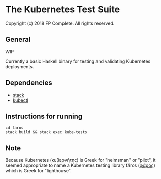 # The Kubernetes Test Suite

Copyright (c) 2018 FP Complete. All rights reserved.

## General 

WIP

Currently a basic Haskell binary for testing and validating Kubernetes deployments.

## Dependencies

- [stack](https://docs.haskellstack.org/en/stable/README/)
- [kubectl](https://kubernetes.io/docs/tasks/tools/install-kubectl/)

## Instructions for running

```
cd faros
stack build && stack exec kube-tests
```

## Note

Because Kubernetes (κυβερνήτης) is Greek for "helmsman" or "pilot", it seemed
appropriate to name a Kubernetes testing library fáros ([φάρος](https://en.wiktionary.org/wiki/%CF%86%CE%AC%CF%81%CE%BF%CF%82)) which is
Greek for "lighthouse".
